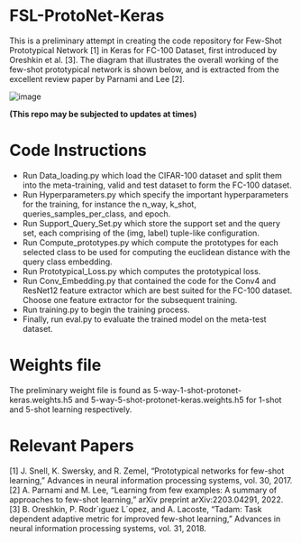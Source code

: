 # FSL-ProtoNet-Keras
This is a preliminary attempt in creating the code repository for Few-Shot Prototypical Network [1] in Keras for FC-100 Dataset, first introduced by Oreshkin et al. [3].
The diagram that illustrates the overall working of the few-shot prototypical network is shown below, and is extracted from the excellent review paper by Parnami and Lee [2]. 

![image](https://github.com/user-attachments/assets/857c8396-ce62-42d4-a716-187d22427d27)

**(This repo may be subjected to updates at times)**

# Code Instructions

- Run Data_loading.py which load the CIFAR-100 dataset and split them into the meta-training, valid and test dataset to form the FC-100 dataset.
- Run Hyperparameters.py which specify the important hyperparameters for the training, for instance the n_way, k_shot, queries_samples_per_class, and epoch.
- Run Support_Query_Set.py which store the support set and the query set, each comprising of the (img, label) tuple-like configuration.
- Run Compute_prototypes.py which compute the prototypes for each selected class to be used for computing the euclidean distance with the query class embedding.
- Run Prototypical_Loss.py which computes the prototypical loss.
- Run Conv_Embedding.py that contained the code for the Conv4 and ResNet12 feature extractor which are best suited for the FC-100 dataset. Choose one feature extractor for the subsequent training.
- Run training.py to begin the training process.
- Finally, run eval.py to evaluate the trained model on the meta-test dataset.

# Weights file

The preliminary weight file is found as 5-way-1-shot-protonet-keras.weights.h5 and 5-way-5-shot-protonet-keras.weights.h5 for 1-shot and 5-shot learning respectively.

# Relevant Papers

[1] J. Snell, K. Swersky, and R. Zemel, “Prototypical networks for few-shot learning,” Advances in neural information processing systems, vol. 30, 2017. \
[2] A. Parnami and M. Lee, “Learning from few examples: A summary of approaches to few-shot learning,” arXiv preprint arXiv:2203.04291, 2022. \
[3] B. Oreshkin, P. Rodr´ıguez L´opez, and A. Lacoste, “Tadam: Task dependent adaptive metric for improved few-shot learning,” Advances in neural information processing systems, vol. 31, 2018.
